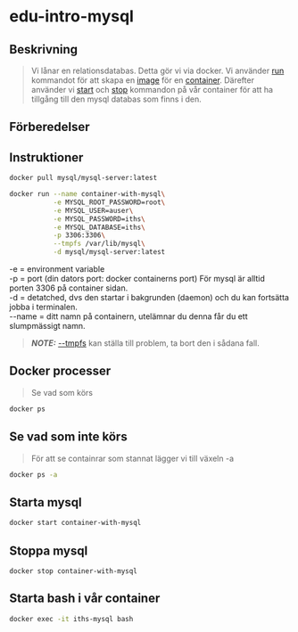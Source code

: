 # edu-intro-mysql

## Beskrivning 

> Vi lånar en relationsdatabas. Detta gör vi via docker. Vi använder [run](https://docs.docker.com/engine/reference/commandline/run/) kommandot för att skapa en [image](https://docs.docker.com/engine/reference/commandline/images/) för en [container](https://www.docker.com/resources/what-container). Därefter använder vi [start](https://docs.docker.com/engine/reference/commandline/start/) och [stop](https://docs.docker.com/engine/reference/commandline/stop/) kommandon på vår container för att ha tillgång till den mysql databas som finns i den.

## Förberedelser

## Instruktioner

```bash
docker pull mysql/mysql-server:latest
```

```bash
docker run --name container-with-mysql\
           -e MYSQL_ROOT_PASSWORD=root\
           -e MYSQL_USER=auser\
           -e MYSQL_PASSWORD=iths\
           -e MYSQL_DATABASE=iths\
           -p 3306:3306\
           --tmpfs /var/lib/mysql\
           -d mysql/mysql-server:latest
```
-e = environment variable   
-p = port (din dators port: docker containerns port) För mysql är alltid porten 3306 på container sidan.  
-d = detatched, dvs den startar i bakgrunden (daemon) och du kan fortsätta jobba i terminalen.  
--name = ditt namn på containern, utelämnar du denna får du ett slumpmässigt namn.  

> **_NOTE:_**  [--tmpfs](https://docs.docker.com/storage/tmpfs/) kan ställa till problem, ta bort den i sådana fall.  

## Docker processer

> Se vad som körs

```bash
docker ps
```

## Se vad som inte körs

> För att se containrar som stannat lägger vi till växeln -a

```bash
docker ps -a
```

## Starta mysql

```bash
docker start container-with-mysql
```

## Stoppa mysql

```
docker stop container-with-mysql
```

## Starta bash i vår container

```bash
docker exec -it iths-mysql bash
```
